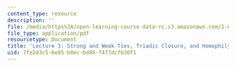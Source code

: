```yaml
---
content_type: resource
description: ''
file: /media/https%3A/open-learning-course-data-rc.s3.amazonaws.com/1-022-introduction-to-network-models-fall-2018/7fe243c56e85b0ecbd86f477dcf630f1_MIT1_022F18_lec3.pdf
file_type: application/pdf
resourcetype: Document
title: 'Lecture 3: Strong and Weak Ties, Triadic Closure, and Homophily'
uid: 7fe243c5-6e85-b0ec-bd86-f477dcf630f1
---
```

